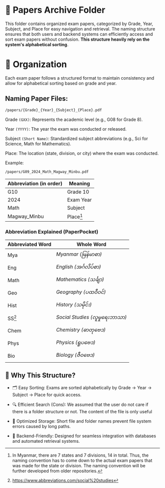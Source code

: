 # 📂 Papers Archive Folder
This folder contains organized exam papers, categorized by Grade, Year, Subject, and Place for easy navigation and retrieval. The naming structure ensures that both users and backend systems can efficiently access and sort exam papers without confusion. **This structure heavily rely on the system's alphabetical sorting**.

# 📌 Organization
Each exam paper follows a structured format to maintain consistency and allow for alphabetical sorting based on grade and year.

## Naming Paper Files:

```bash
/papers/{Grade}_{Year}_{Subject}_{Place}.pdf
```

Grade `(GXX)`: Represents the academic level (e.g., G08 for Grade 8).

Year `(YYYY)`: The year the exam was conducted or released.

Subject `(Short Name)`: Standardized subject abbreviations (e.g., Sci for Science, Math for Mathematics).

Place: The location (state, division, or city) where the exam was conducted.

Example:
```bash
/papers/G09_2024_Math_Magway_Minbu.pdf
```

| Abbreviation (in order) | Meaning   |
|--------------|-----------|
| G10          | Grade 10  |
| 2024         | Exam Year |
| Math         | Subject   |
| Magway_Minbu | Place[^1] |

### Abbreviation Explained (PaperPocket)
| Abbreviated Word | Whole Word         |
|------------------|--------------------|
| Mya              | _Myanmar (မြန်မာစာ)_ |
| Eng              | _English (အင်္ဂလိပ်စာ)_ |
| Math             | _Mathematics (သင်္ချာ)_ |
| Geo              | _Geography (ပထဝီဝင်)_ |
| Hist             | _History (သမိုင်း)_ |
| SS[^2]           | _Social Studies (လူမှုရေးဘာသာ)_ |
| Chem             | _Chemistry (ဓာတုဗေဒ)_ |
| Phys             | _Physics (ရူပဗေဒ)_ |
| Bio              | _Biology (ဇီဝဗေဒ)_ |

## 📌 Why This Structure?
- 🗂 Easy Sorting: Exams are sorted alphabetically by Grade → Year → Subject → Place for quick access.

- 🔍 Efficient Search (Cons): We assumed that the user do not care if there is a folder structure or not. The content of the file is only useful 

- 🚀 Optimized Storage: Short file and folder names prevent file system errors caused by long paths.

- 🤖 Backend-Friendly: Designed for seamless integration with databases and automated retrieval systems.


[^1]: In Myanmar, there are 7 states and 7 divisions, 14 in total. Thus, the naming convention has to come down to the actual exam papers that was made for the state or division. The naming convention will be further developed from older repositories.

[^2]: https://www.abbreviations.com/social%20studies